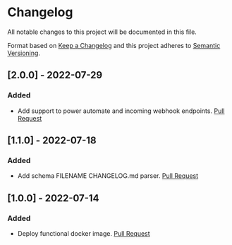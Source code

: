 # Changelog
All notable changes to this project will be documented in this file.

Format based on [Keep a Changelog](http://keepachangelog.com/en/1.0.0/)
and this project adheres to [Semantic Versioning](http://semver.org/spec/v2.0.0.html).

## [2.0.0] - 2022-07-29

### Added
- Add support to power automate and incoming webhook endpoints. [Pull Request](https://bitbucket.org/placetopay/msteams-notify/pull-requests/12)


## [1.1.0] - 2022-07-18

### Added
- Add schema FILENAME CHANGELOG.md parser. [Pull Request](https://bitbucket.org/placetopay/msteams-notify/pull-requests/7)

## [1.0.0] - 2022-07-14

### Added
- Deploy functional docker image. [Pull Request](https://bitbucket.org/placetopay/msteams-notify/pull-requests/6)